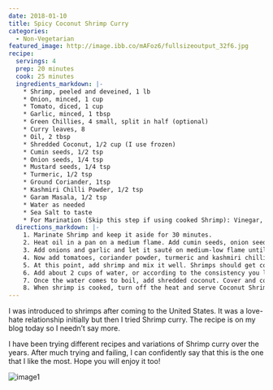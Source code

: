 ```yaml
---
date: 2018-01-10
title: Spicy Coconut Shrimp Curry
categories:
  - Non-Vegetarian
featured_image: http://image.ibb.co/mAFoz6/fullsizeoutput_32f6.jpg
recipe:
  servings: 4
  prep: 20 minutes
  cook: 25 minutes
  ingredients_markdown: |-
    * Shrimp, peeled and deveined, 1 lb 
    * Onion, minced, 1 cup
    * Tomato, diced, 1 cup
    * Garlic, minced, 1 tbsp
    * Green Chillies, 4 small, split in half (optional)
    * Curry leaves, 8 
    * Oil, 2 tbsp
    * Shredded Coconut, 1/2 cup (I use frozen)
    * Cumin seeds, 1/2 tsp
    * Onion seeds, 1/4 tsp
    * Mustard seeds, 1/4 tsp
    * Turmeric, 1/2 tsp
    * Ground Coriander, 1tsp
    * Kashmiri Chilli Powder, 1/2 tsp
    * Garam Masala, 1/2 tsp
    * Water as needed
    * Sea Salt to taste
    * For Marination (Skip this step if using cooked Shrimp): Vinegar, 2 tbsp and Kashmiri Chilli Powder, 1/4 tsp
  directions_markdown: |-
    1. Marinate Shrimp and keep it aside for 30 minutes.
    2. Heat oil in a pan on a medium flame. Add cumin seeds, onion seeds, mustard seeds, green chilli and curry leaves. Let it heat for a minute until seeds stop spluttering.
    3. Add onions and garlic and let it sauté on medium-low flame until onion becomes golden brown, around 5 minutes.
    4. Now add tomatoes, coriander powder, turmeric and kashmiri chilli powder. Mix it well and let it cook on a medium-low flame for 7-8 minutes. 
    5. At this point, add shrimp and mix it well. Shrimps should get coated with the spices properly.
    6. Add about 2 cups of water, or according to the consistency you like, and garam masala and bring it to a boil. Season with salt.
    7. Once the water comes to boil, add shredded coconut. Cover and cook the curry on medium-low flame for 6-7 minutes if you are using raw shrimp, or 3-4 minutes if you are using cooked shrimp. Remember, over cooking the shrimp will make it hard and rubbery. 
    8. When shrimp is cooked, turn off the heat and serve Coconut Shrimp Curry with rice or chapatis.
---
```

I was introduced to shrimps after coming to the United States. It was a love-hate relationship initially but then I tried Shrimp curry. The recipe is on my blog today so I needn’t say more.

I have been trying different recipes and variations of Shrimp curry over the years. After much trying and failing, I can confidently say that this is the one that I like the most. Hope you will enjoy it too!

![image1](http://image.ibb.co/jygYXR/fullsizeoutput_32a1.jpg)
